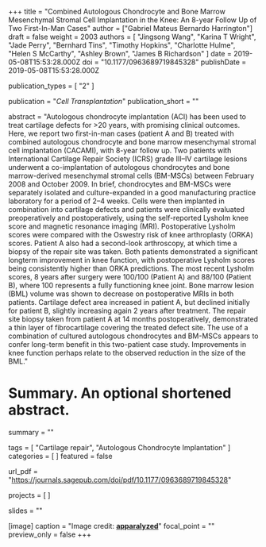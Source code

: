 +++
title = "Combined Autologous Chondrocyte and Bone Marrow Mesenchymal Stromal Cell Implantation in the Knee: An 8-year Follow Up of Two First-In-Man Cases"
author = ["Gabriel Mateus Bernardo Harrington"]
draft = false
weight = 2003
authors = [
  "Jingsong Wang",
  "Karina T Wright",
  "Jade Perry",
  "Bernhard Tins",
  "Timothy Hopkins",
  "Charlotte Hulme",
  "Helen S McCarthy",
  "Ashley Brown",
  "James B Richardson"
]
date = 2019-05-08T15:53:28.000Z
doi = "10.1177/0963689719845328"
publishDate = 2019-05-08T15:53:28.000Z

publication_types = [ "2" ]

publication = "*Cell Transplantation*"
publication_short = ""

abstract = "Autologous chondrocyte implantation (ACI) has been used to treat cartilage defects for >20 years, with promising clinical outcomes. Here, we report two first-in-man cases (patient A and B) treated with combined autologous chondrocyte and bone marrow mesenchymal stromal cell implantation (CACAMI), with 8-year follow up. Two patients with International Cartilage Repair Society (ICRS) grade III–IV cartilage lesions underwent a co-implantation of autologous chondrocytes and bone marrow-derived mesenchymal stromal cells (BM-MSCs) between February 2008 and October 2009. In brief, chondrocytes and BM-MSCs were separately isolated and culture-expanded in a good manufacturing practice laboratory for a period of 2–4 weeks. Cells were then implanted in combination into cartilage defects and patients were clinically evaluated preoperatively and postoperatively, using the self-reported Lysholm knee score and magnetic resonance imaging (MRI). Postoperative Lysholm scores were compared with the Oswestry risk of knee arthroplasty (ORKA) scores. Patient A also had a second-look arthroscopy, at which time a biopsy of the repair site was taken. Both patients demonstrated a significant longterm improvement in knee function, with postoperative Lysholm scores being consistently higher than ORKA predictions. The most recent Lysholm scores, 8 years after surgery were 100/100 (Patient A) and 88/100 (Patient B), where 100 represents a fully functioning knee joint. Bone marrow lesion (BML) volume was shown to decrease on postoperative MRIs in both patients. Cartilage defect area increased in patient A, but declined initially for patient B, slightly increasing again 2 years after treatment. The repair site biopsy taken from patient A at 14 months postoperatively, demonstrated a thin layer of fibrocartilage covering the treated defect site. The use of a combination of cultured autologous chondrocytes and BM-MSCs appears to confer long-term benefit in this two-patient case study. Improvements in knee function perhaps relate to the observed reduction in the size of the BML."

# Summary. An optional shortened abstract.
summary = ""

tags = [ "Cartilage repair", "Autologous Chondrocyte Implantation" ]
categories = [ ]
featured = false

url_pdf = "https://journals.sagepub.com/doi/pdf/10.1177/0963689719845328"

projects = [ ]

slides = ""

[image]
caption = "Image credit: [**apparalyzed**](www.apparalyzed.com)"
focal_point = ""
preview_only = false
+++
